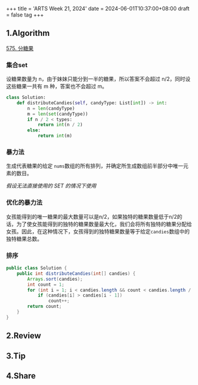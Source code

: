 +++
title = 'ARTS Week 21, 2024'
date = 2024-06-01T10:37:00+08:00
draft = false
tag
+++
## 1.Algorithm

[575. 分糖果](https://leetcode.cn/problems/distribute-candies/)

### 集合set

设糖果数量为 n，由于妹妹只能分到一半的糖果，所以答案不会超过 n/2，同时设这些糖果一共有 m 种，答案也不会超过 m。

```Python
class Solution:
    def distributeCandies(self, candyType: List[int]) -> int:
        n = len(candyType)
        m = len(set(candyType))
        if n / 2 < types:
            return int(n / 2)
        else:
            return int(m)
```

### 暴力法

生成代表糖果的给定 `nums`数组的所有排列，并确定所生成数组前半部分中唯一元素的数目。

*假设无法直接使用的 SET 的情况下使用*

### 优化的暴力法

女孩能得到的唯一糖果的最大数量可以是n/2，如果独特的糖果数量低于n/2的话，为了使女孩能得到的独特的糖果数量最大化，我们会将所有独特的糖果分配给女孩。因此，在这种情况下，女孩得到的独特糖果数量等于给定`candies`数组中的独特糖果总数。

### 排序

```java
public class Solution {
    public int distributeCandies(int[] candies) {
        Arrays.sort(candies);
        int count = 1;
        for (int i = 1; i < candies.length && count < candies.length / 2; i++)
            if (candies[i] > candies[i - 1])
                count++;
        return count;
    }
}
```

## 2.Review

## 3.Tip

## 4.Share
